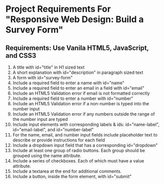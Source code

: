 # Project Requirements For "Responsive Web Design: Build a Survey Form"

## Requirements: Use Vanila HTML5, JavaScript, and CSS3

1. A title with id="title" in H1 sized text
1. A short explanation with id="description" in paragraph sized text
1. A form with id="survey-form"
1. Include a required field to enter a name with id="name"
1. Include a required field to enter an email in a field with id="email"
1. Include an HTML5 Validation error if email is not formatted correctly
1. Include a required field to enter a number with id="number"
1. Include an HTML5 Validation error if a non-number is typed into the number input
1. Include an HTML5 Validation error if any numbers outside the range of the number input are typed
1. Include input elements with corresponding labels & ids: id="name-label", id="email-label", and id="number-label"
1. For the name, email, and number input fields include placeholder text to describe or provide instructions for each field
1. Include a dropdown input field that has a corresponding id="dropdown"
1. Include at least one group of radio buttons. Each group should be grouped using the name attribute.
1. Include a series of checkboxes. Each of which must have a value attribute.
1. Include a textarea at the end for additional comments.
1. Include a button, inside the form element, with id="submit"
